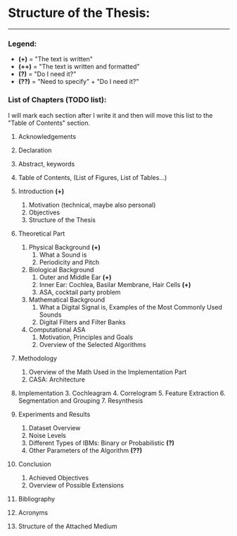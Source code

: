 # Structure of the Thesis:

---

### Legend:

- **(+)** = "The text is written"
- **(++)** = "The text is written and formatted"
- **(?)** = "Do I need it?"
- **(??)** = "Need to specify" + "Do I need it?"

### List of Chapters (TODO list):

I will mark each section after I write it and then will move this list to the "Table of Contents" section.

1. Acknowledgements
2. Declaration
3. Abstract, keywords
4. Table of Contents, (List of Figures, List of Tables...)

5. Introduction **(+)**
   1. Motivation (technical, maybe also personal)
   2. Objectives
   3. Structure of the Thesis

6. Theoretical Part
   1. Physical Background **(+)**
      1. What a Sound is
      2. Periodicity and Pitch
   2. Biological Background
      1. Outer and Middle Ear **(+)**
      2. Inner Ear: Cochlea, Basilar Membrane, Hair Cells **(+)**
      3. ASA, cocktail party problem
   3. Mathematical Background
      1. What a Digital Signal is, Examples of the Most Commonly Used Sounds
      2. Digital Filters and Filter Banks
   4. Computational ASA
      1. Motivation, Principles and Goals
      2. Overview of the Selected Algorithms

7. Methodology
   1. Overview of the Math Used in the Implementation Part
   2. CASA: Architecture

8. Implementation
   3. Cochleagram
   4. Correlogram
   5. Feature Extraction
   6. Segmentation and Grouping
   7. Resynthesis

9. Experiments and Results
   1. Dataset Overview
   2. Noise Levels
   3. Different Types of IBMs: Binary or Probabilistic **(?)**
   4. Other Parameters of the Algorithm **(??)**

10. Conclusion
    1. Achieved Objectives
    2. Overview of Possible Extensions

11. Bibliography
12. Acronyms
13. Structure of the Attached Medium